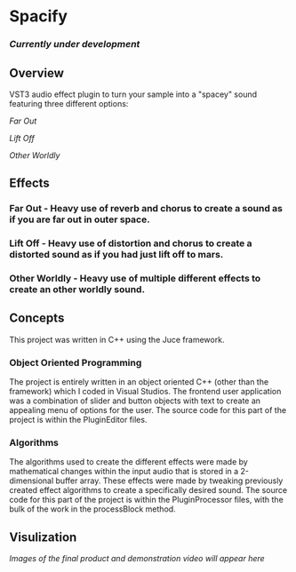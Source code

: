 # Spacify
### *Currently under development*
## Overview
VST3 audio effect plugin to turn your sample into a "spacey" sound featuring three different options:

*Far Out*

*Lift Off*

*Other Worldly*
## Effects
### Far Out - Heavy use of reverb and chorus to create a sound as if you are far out in outer space.
### Lift Off - Heavy use of distortion and chorus to create a distorted sound as if you had just lift off to mars.
### Other Worldly - Heavy use of multiple different effects to create an other worldly sound.
## Concepts
This project was written in C++ using the Juce framework.
### Object Oriented Programming
The project is entirely written in an object oriented C++ (other than the framework) which I coded in Visual Studios.
The frontend user application was a combination of slider and button objects with text to create an appealing menu of options for the user.
The source code for this part of the project is within the PluginEditor files.
### Algorithms
The algorithms used to create the different effects were made by mathematical changes within the input audio that is stored in a 2-dimensional buffer array.
These effects were made by tweaking previously created effect algorithms to create a specifically desired sound.
The source code for this part of the project is within the PluginProcessor files, with the bulk of the work in the processBlock method.
## Visulization
*Images of the final product and demonstration video will appear here*
